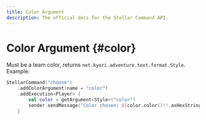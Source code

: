 ```yaml
---
title: Color Argument
description: The official docs for the Stellar Command API.
---
```


# Color Argument {#color}

Must be a team color, returns `net.kyori.adventure.text.format.Style`. Example:

```Kotlin
StellarCommand("choose")
    .addColorArgument(name = "color")
    .addExecution<Player> {
        val color = getArgument<Style>("color")
        sender.sendMessage("Color chosen: ${color.color()!!.asHexString()}")
    }
```